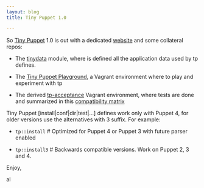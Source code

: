 ```yaml
---
layout: blog
title: Tiny Puppet 1.0

---
```


So [Tiny Puppet](http://github.com/example42/puppet-tp) 1.0 is out with a dedicated [website](http://tiny-puppet.com) and some collateral repos:

- The [tinydata](https://github.com/example42/tinydata) module, where is defined all the application data used by tp defines.

- The [Tiny Puppet Playground](https://github.com/example42/tp-playground), a Vagrant environment where to play and experiment with tp

- The derived [tp-acceptance](https://github.com/example42/tp-acceptance) Vagrant environment, where tests are done and summarized in this [compatibility matrix](https://github.com/example42/tp-acceptance/blob/master/tests/app_summary.md)

Tiny Puppet [install|conf|dir|test|...] defines work only with Puppet 4, for older versions use the alternatives with 3 suffix. For example:

- ```tp::install```  # Optimized for Puppet 4 or Puppet 3 with future parser enabled

- ```tp::install3``` # Backwards compatible versions. Work on Puppet 2, 3 and 4.

Enjoy,

al
